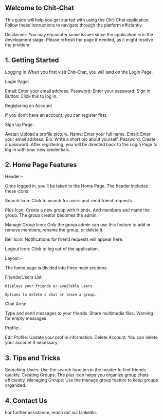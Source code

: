 ## Welcome to Chit-Chat

This guide will help you get started with using the Chit-Chat application. Follow these instructions to navigate through the platform efficiently.

Disclaimer:
You may encounter some issues since the application is in the development stage. Please refresh the page if needed, as it might resolve the problem.

## 1. Getting Started

  Logging In
  When you first visit Chit-Chat, you will land on the Login Page.

Login Page:

  Email: Enter your email address.
  Password: Enter your password.
  Sign In Button: Click this to log in.

Registering an Account

  If you don’t have an account, you can register first.

Sign Up Page:

  Avatar: Upload a profile picture.
  Name: Enter your full name.
  Email: Enter your email address.
  Bio: Write a short bio about yourself.
  Password: Create a password.
  After registering, you will be directed back to the Login Page to log in with your new credentials.

## 2. Home Page Features

Header:-

  Once logged in, you’ll be taken to the Home Page. The header includes these icons:
  
  Search Icon: Click to search for users and send friend requests.
  
  Plus Icon: Create a new group with friends. Add members and name the group. The group creator becomes the admin.
  
  Manage Group Icon: Only the group admin can use this feature to add or remove members, rename the group, or delete it.
  
  Bell Icon: Notifications for friend requests will appear here.

  Logout Icon: Click to log out of the application.

Layout:-

  The home page is divided into three main sections:

  Friends/Users List:
  
    Displays your friends or available users.
    
    Options to delete a chat or leave a group.

Chat Area:-

  Type and send messages to your friends.
  Share multimedia files.
  Warning for empty messages.

Profile:-

  Edit Profile: Update your profile information.
  Delete Account: You can delete your account if necessary.

## 3. Tips and Tricks

  Searching Users: Use the search function in the header to find friends quickly.
  Creating Groups: The plus icon helps you organize group chats efficiently.
  Managing Groups: Use the manage group feature to keep groups organized.

## 4. Contact Us

  For further assistance, reach out via LinkedIn.
